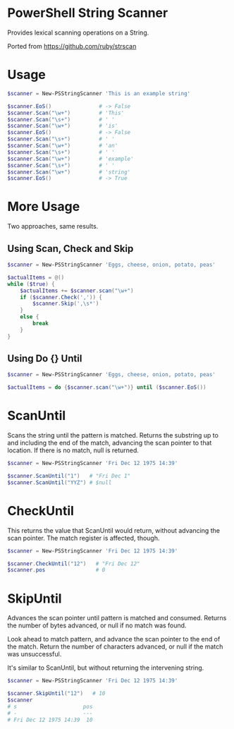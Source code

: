 # PowerShell String Scanner
Provides lexical scanning operations on a String.

Ported from https://github.com/ruby/strscan

# Usage

```powershell
$scanner = New-PSStringScanner 'This is an example string'

$scanner.EoS()               # -> False
$scanner.Scan("\w+")         # 'This'
$scanner.Scan("\s+")         # ' '
$scanner.Scan("\w+")         # 'is'
$scanner.EoS()               # -> False
$scanner.Scan("\s+")         # ' '
$scanner.Scan("\w+")         # 'an'
$scanner.Scan("\s+")         # ' '
$scanner.Scan("\w+")         # 'example'
$scanner.Scan("\s+")         # ' '
$scanner.Scan("\w+")         # 'string'
$scanner.EoS()               # -> True
```

# More Usage
Two approaches, same results.

## Using Scan, Check and Skip
```powershell
$scanner = New-PSStringScanner 'Eggs, cheese, onion, potato, peas'

$actualItems = @()
while ($true) {
    $actualItems += $scanner.scan("\w+")
    if ($scanner.Check(',')) {
        $scanner.Skip(',\s*')
    }
    else {
        break
    }
}
```

## Using Do {} Until

```powershell
$scanner = New-PSStringScanner 'Eggs, cheese, onion, potato, peas'

$actualItems = do {$scanner.scan("\w+")} until ($scanner.EoS())
```

# ScanUntil

Scans the string until the pattern is matched. Returns the substring up to and including the end of the match, advancing the scan pointer to that location. If there is no match, null is returned.

```powershell
$scanner = New-PSStringScanner 'Fri Dec 12 1975 14:39'

$scanner.ScanUntil("1")   # "Fri Dec 1"
$scanner.ScanUntil("YYZ") # $null
```

# CheckUntil

This returns the value that ScanUntil would return, without advancing the scan pointer. The match register is affected, though.

```powershell
$scanner = New-PSStringScanner 'Fri Dec 12 1975 14:39'

$scanner.CheckUntil("12")   # "Fri Dec 12"
$scanner.pos                # 0
```

# SkipUntil
Advances the scan pointer until pattern is matched and consumed. Returns the number of bytes advanced, or null if no match was found.

Look ahead to match pattern, and advance the scan pointer to the end of the match. Return the number of characters advanced, or null if the match was unsuccessful.

It's similar to ScanUntil, but without returning the intervening string.

```powershell
$scanner = New-PSStringScanner 'Fri Dec 12 1975 14:39'

$scanner.SkipUntil("12")   # 10
$scanner
# s                     pos
# -                     ---
# Fri Dec 12 1975 14:39  10
```